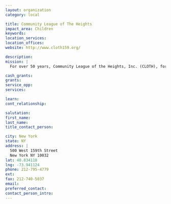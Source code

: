 ```yaml
---
layout: organization
category: local

title: Community League of The Heights
impact_area: Children
keywords: 
location_services: 
location_offices: 
website: http://www.cloth159.org/

description: 
mission: |
  For over 50 years, Community League of the Heights, Inc. (CLOTH), formerly Community League of West 159th Street has been dedicated to improving the quality of life for residents of the southern Washington Heights area. Their mission encompasses advocacy, organizing and provision of services as they relate to decent, affordable housing, education, health, youth services and neighborhood improvement. Their enduring philosophy is: our doors are always open to neighbors in need. In the area of housing and community renewal, CLOTH owns and manages 19 buildings, housing over 500 tenants. Housing programs include the Low-Income Housing Tax Credit Program, Neighborhood Redevelopment Program and public/private partnerships. Because of the holistic nature of CLOTH, its tenants receive services such as after school programs, family planning services and economic development initiatives. 

cash_grants: 
grants: 
service_opp: 
services: 

learn: 
cont_relationship: 

salutation: 
first_name: 
last_name: 
title_contact_person: 

city: New York
state: NY
address: |
  500 West 159th Street     
  New York NY 10032
lat: 40.834118
lng: -73.941124
phone: 212-795-4779
ext: 
fax: 212-740-5037
email: 
preferred_contact: 
contact_person_intro: 
---
```

